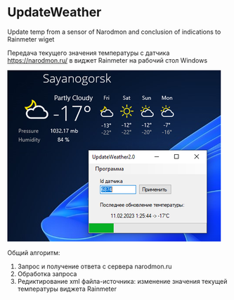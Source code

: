 # UpdateWeather
Update  temp from a sensor of Narodmon and conclusion of indications to Rainmeter wiget

Передача текущего значения температуры с датчика https://narodmon.ru/ в виджет Rainmeter на рабочий стол Windows

![alt text](https://github.com/AlekseiKholin/UpdateWeather/raw/main/UpdateWeather2.0/info.PNG)

Общий алгоритм:
1. Запрос и получение ответа с сервера narodmon.ru
2. Обработка запроса
3. Редиктирование xml файла-источника: изменение значения текущей температуры виджета Rainmeter
